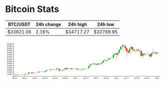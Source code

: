 # Bitcoin Stats

BTC/USDT|24h change|24h high|24h low|
|---|---|---|---|
|$33621.06|2.16%|$34717.27|$32789.95|

<img src="./chart.svg">
